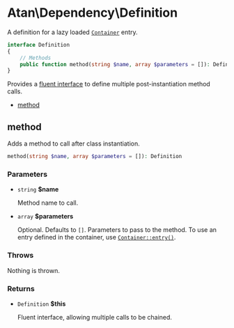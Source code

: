 # Atan\Dependency\Definition
A definition for a lazy loaded [`Container`](Container.md) entry.
```php
interface Definition
{
    // Methods
    public function method(string $name, array $parameters = []): Definition
}
```
Provides a [fluent interface](https://en.wikipedia.org/wiki/Fluent_interface) to define multiple post-instantiation method calls.

* [method](#method)

## method
Adds a method to call after class instantiation.
```php
method(string $name, array $parameters = []): Definition
```
### Parameters
* `string` **$name**

  Method name to call.

* `array` **$parameters**

  Optional. Defaults to `[]`. Parameters to pass to the method. To use an entry defined in the container, use [`Container::entry()`](Container.md#entry).

### Throws
Nothing is thrown.

### Returns
* `Definition` **$this**

  Fluent interface, allowing multiple calls to be chained.
